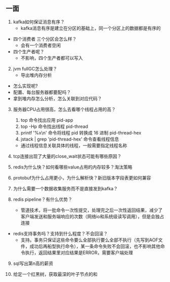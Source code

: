 ## 一面
1. kafka如何保证消息有序？
    - kafka消息有序是建立在分区的基础上，同一个分区上的数据都是有序的
- 四个消费者 三个分区会怎么样？
    - 会有一个消费者空闲
- 四个生产者呢？
    - 不影响，四个生产者都可以写入
    
2. jvm fullGC怎么处理？
    - 导出堆内存分析
- 怎么实现呢?
- 配置、每台服务器都要配吗？
- 拿到堆内存怎么分析，怎么关联到对应代码？

3. 服务器CPU占用很高，怎么去看哪个线程占用的高？
    1. top 命令找出应用 pid-app
    2. top -Hp <pid-app> 命令找出线程 pid-thread
    3. printf '%x\n' <pid-thread> 命令将线程 pid 转换成 16 进制 pid-thread-hex
    4. jstack <pid-app> | grep 'pid-thread-hex' 命令查看线程信息
    - 通过线程信息关联具体的线程，一般需要指定线程名称
    
4. tcp连接出现了大量的close_wait状态可能有哪些原因？

5. redis为什么快？如何看哪些value占用的内存较多？淘汰策略

6. protobuf为什么占用更小，为什么解析快？新旧版本字段表更如何兼容

7. 为什么需要一个数据收集服务而不是直接发到kafka？

8. redis pipeline？有什么优势？
    - 管道技术，将一批命令一次性提交，处理完之后一次性返回结果，减少了客户端发送和服务端响应的次数（网络io和系统级读写调用），但是会独占连接
- redis支持事务吗？支持到什么程度？不会回滚？
    - 支持。事务只保证这些命令要么全部执行要么全部不执行（先写到AOF文件，成功后再船型执行命令），某一条命令失败不会回滚，也不影响其他命令执行，返回结果里对应结果是ERROR，需要客户端处理

9. sql写出第n高的薪资

10. 给定一个红黑树，获取最深的叶子节点的和
